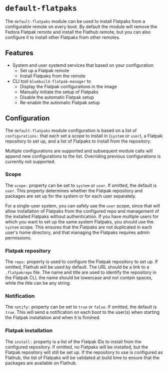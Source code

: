 # `default-flatpaks`

The `default-flatpaks` module can be used to install Flatpaks from a configurable remote on every boot. By default the module will remove the Fedora Flatpak remote and install the Flathub remote, but you can also configure it to install other Flatpaks from other remotes.

## Features

- System and user systemd services that based on your configuration
  - Set up a Flatpak remote
  - Install Flatpaks from the remote
- CLI tool `bluebuild-flatpak-manager` to
  - Display the Flatpak configurations in the image
  - Manually initiate the setup of Flatpaks
  - Disable the automatic Flatpak setup
  - Re-enable the automatic Flatpak setup

## Configuration

The `default-flatpaks` module configuration is based on a list of `configurations:` that each set a scope to install in (`system` or `user`), a Flatpak repository to set up, and a list of Flatpaks to install from the repository. 

Multiple configurations are supported and subsequent module calls will append new configurations to the list. Overriding previous configurations is currently not supported.

### Scope

The `scope:` property can be set to `system` or `user`. If omitted, the default is `user`. This property determines whether the Flatpak repository and packages are set up for the system or for each user separately.

For a single-user system, you can safely use the `user` scope, since that will allow installation of Flatpaks from the configured repo and management of the installed Flatpaks without authentication. If you have multiple users for which you want to set up the same system Flatpaks, you should use the `system` scope. This ensures that the Flatpaks are not duplicated in each user's home directory, and that managing the Flatpaks requires admin permissions.

### Flatpak repository

The `repo:` property is used to configure the Flatpak repository to set up. If omitted, Flathub will be used by default. The URL should be a link to a `.flatpakrepo` file. The name and title are used to identify the repository in the Flatpak CLI, the name should be lowercase and not contain spaces, while the title can be any string.

### Notification

The `notify:` property can be set to `true` or `false`. If omitted, the default is `true`. This will send a notification on each boot to the user(s) when starting the Flatpak installation and when it is finished.

### Flatpak installation

The `install:` property is a list of the Flatpak IDs to install from the configured repository. If omitted, no Flatpaks will be installed, but the Flatpak repository will still be set up. If the repository to use is configured as Flathub, the list of Flatpaks will be validated at build time to ensure that the packages are available on Flathub.